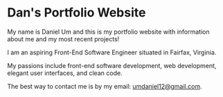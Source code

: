 # Dan's Portfolio Website

My name is Daniel Um and this is my portfolio website with information about me and my most recent projects!

I am an aspiring Front-End Software Engineer situated in Fairfax, Virginia. 

My passions include front-end software development, web development, elegant user interfaces, and clean code.

The best way to contact me is by my email: umdaniel12@gmail.com.
